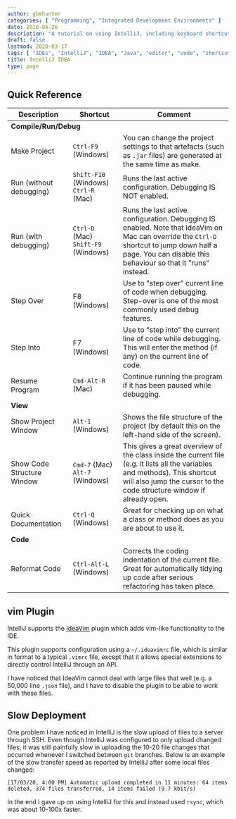 ```yaml
---
author: gbmhunter
categories: [ "Programming", "Integrated Development Environments" ]
date: 2016-06-26
description: "A tutorial on using IntelliJ, including keyboard shortcuts and how to use the IdeaVim plugin."
draft: false
lastmod: 2020-03-17
tags: [ "IDEs", "IntelliJ", "IDEA", "Java", "editor", "code", "shortcuts", "IdeaVim", "vim", "Windows", "Mac", "Python", "ssh", "deployments", "server" ]
title: IntelliJ IDEA
type: page
---
```


## Quick Reference

<table>
  <thead>
    <tr>
      <th>Description</th>
      <th>Shortcut</th>
      <th>Comment</th>
    </tr>
  </thead>
  <tbody>
    <tr>
      <td colspan="3"><b>Compile/Run/Debug</b></td>
    </tr>
    <tr>
      <td>Make Project</td>
      <td>
        <code>Ctrl-F9</code> (Windows)
      </td>
      <td>You can change the project settings to that artefacts (such as <code>.jar</code> files) are generated at the same time as make.</td>
    </tr>
    <tr>
      <td>Run (without debugging)</td>
      <td>
        <code>Shift-F10</code> (Windows)<br />
        <code>Ctrl-R</code> (Mac)
      </td>
      <td>Runs the last active configuration. Debugging IS NOT enabled.</td>
    </tr>
    <tr>
      <td>Run (with debugging)</td>
      <td>
        <code>Ctrl-D</code> (Mac)
        <code>Shift-F9</code> (Windows)<br />
      </td>
      <td>Runs the last active configuration. Debugging IS enabled. Note that IdeaVim on Mac can override the <code>Ctrl-D</code> shortcut to jump down half a page. You can disable this behaviour so that it "runs" instead.</td>
    </tr>
    <tr>
      <td>Step Over</td>
      <td>F8 (Windows)</td>
      <td>Use to "step over" current line of code when debugging. Step-over is one of the most commonly used debug features.</td>
    </tr>
    <tr>
      <td>Step Into</td>
      <td>F7 (Windows)</td>
      <td>Use to "step into" the current line of code while debugging. This will enter the method (if any) on the current line of code.</td>
    </tr>
    <tr>
      <td>Resume Program</td>
      <td><code>Cmd-Alt-R</code> (Mac)</td>
      <td>Continue running the program if it has been paused while debugging.</td>
    </tr>
    <tr>
      <td colspan="3"><b>View</b></td>
    </tr>
    <tr>
      <td>Show Project Window</td>
      <td><code>Alt-1</code> (Windows)</td>
      <td>Shows the file structure of the project (by default this on the left-hand side of the screen).</td>
    </tr>
    <tr>
      <td>Show Code Structure Window</td>
      <td>
        <code>Cmd-7</code> (Mac)<br>
        <code>Alt-7</code> (Windows)<br>
      </td>
      <td>This gives a great overview of the class inside the current file (e.g. it lists all the variables and methods). This shortcut will also jump the cursor to the code structure window if already open.</td>
    </tr>
    <tr>
      <td>Quick Documentation</td>
      <td><code>Ctrl-Q</code> (Windows)</td>
      <td>Great for checking up on what a class or method does as you are about to use it.</td>
    </tr>
    <tr>
      <td colspan="3"><b>Code</b></td>
    </tr>
    <tr>
      <td>Reformat Code</td>
      <td><code>Ctrl-Alt-L</code> (Windows)</td>
      <td>Corrects the coding indentation of the current file. Great for automatically tidying up code after serious refactoring has taken place.</td>
    </tr>
  </tbody>
</table>

## vim Plugin

IntelliJ supports the [IdeaVim](https://plugins.jetbrains.com/plugin/164-ideavim) plugin which adds vim-like functionality to the IDE.

This plugin supports configuration using a `~/.ideavimrc` file, which is similar in format to a typical `.vimrc` file, except that it allows special extensions to directly control IntelliJ through an API.

I have noticed that IdeaVim cannot deal with large files that well (e.g. a 50,000 line `.json` file), and I have to disable the plugin to be able to work with these files.

## Slow Deployment

One problem I have noticed in IntelliJ is the slow upload of files to a server through SSH. Even though IntelliJ was configured to only upload changed files, it was still painfully slow in uploading the 10-20 file changes that occurred whenever I switched between `git` branches. Below is an example of the slow transfer speed as reported by IntelliJ after some local files changed:

```text
[17/03/20, 4:00 PM] Automatic upload completed in 11 minutes: 64 items deleted, 374 files transferred, 14 items failed (9.7 kbit/s)
```

In the end I gave up on using IntelliJ for this and instead used `rsync`, which was about 10-100x faster.